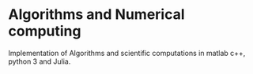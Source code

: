 # Algorithms and Numerical computing
Implementation of Algorithms and scientific computations in matlab c++, python 3 and Julia.
